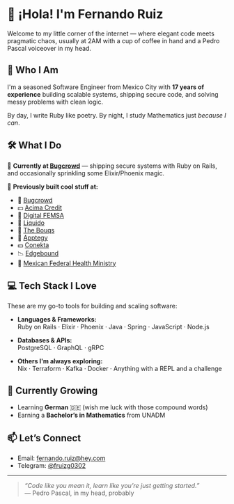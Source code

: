 # 👋 ¡Hola! I'm Fernando Ruiz

Welcome to my little corner of the internet — where elegant code meets pragmatic chaos, usually at 2AM with a cup of coffee in hand and a Pedro Pascal voiceover in my head.

## 🧠 Who I Am  
I'm a seasoned Software Engineer from Mexico City with **17 years of experience** building scalable systems, shipping secure code, and solving messy problems with clean logic.

By day, I write Ruby like poetry. By night, I study Mathematics just *because I can*.

## 🛠️ What I Do  

🔭 **Currently at [Bugcrowd](https://www.bugcrowd.com/)** — shipping secure systems with Ruby on Rails, and occasionally sprinkling some Elixir/Phoenix magic.

📍 **Previously built cool stuff at:**
- 🐞 [Bugcrowd](https://www.bugcrowd.com/)
- 💵 [Acima Credit](https://github.com/acima-credit)
- 🏪 [Digital FEMSA](https://www.femsa.com/es/unidades-de-negocio/digital-femsa/)
- 🌊 [Liquido](https://www.liquido.com)
- 💐 [The Bouqs](https://bouqs.com)
- 🚌 [Apptegy](https://apptegy.com/)
- 💵 [Conekta](https://conekta.com/)
- 📉 [Edgebound](https://conekta.com/)
- 🏥 [Mexican Federal Health Ministry](https://www.gob.mx/salud)

## 💻 Tech Stack I Love  
These are my go-to tools for building and scaling software:

- **Languages & Frameworks:**  
  Ruby on Rails · Elixir · Phoenix · Java · Spring · JavaScript · Node.js

- **Databases & APIs:**  
  PostgreSQL · GraphQL · gRPC

- **Others I'm always exploring:**  
  Nix · Terraform · Kafka · Docker · Anything with a REPL and a challenge

## 🌱 Currently Growing  
- Learning **German** 🇩🇪 (wish me luck with those compound words)  
- Earning a **Bachelor’s in Mathematics** from UNADM

## 📫 Let’s Connect  
- Email: [fernando.ruiz@hey.com](mailto:fernando.ruiz@hey.com)  
- Telegram: [@fruizg0302](https://t.me/fruizg0302)

---

> *“Code like you mean it, learn like you’re just getting started.”*  
> — Pedro Pascal, in my head, probably
